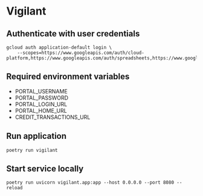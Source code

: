 # Vigilant

## Authenticate with user credentials

```shell
gcloud auth application-default login \
    --scopes=https://www.googleapis.com/auth/cloud-platform,https://www.googleapis.com/auth/spreadsheets,https://www.googleapis.com/auth/drive
```

## Required environment variables

- PORTAL_USERNAME
- PORTAL_PASSWORD
- PORTAL_LOGIN_URL
- PORTAL_HOME_URL
- CREDIT_TRANSACTIONS_URL

## Run application

```shell
poetry run vigilant
```

## Start service locally

```shell
poetry run uvicorn vigilant.app:app --host 0.0.0.0 --port 8080 --reload
```
